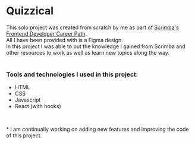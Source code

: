 # Quizzical

This solo project was created from scratch by me as part of [Scrimba's Frontend Developer Career Path](https://scrimba.com/learn/frontend).\
All I have been provided with is a Figma design.\
In this project I was able to put the knowledge I gained from Scrimba and other resources to work as well as learn new topics along the way.
<br>
<br>
### Tools and technologies I used in this project:
- HTML
- CSS
- Javascript
- React (with hooks)
<br>

\* I am continually working on adding new features and improving the code of this project.
